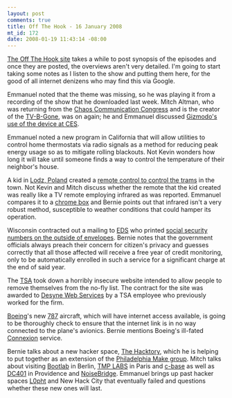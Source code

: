 ```yaml
--- 
layout: post
comments: true
title: Off The Hook - 16 January 2008
mt_id: 172
date: 2008-01-19 11:43:14 -08:00
---
```

[The Off The Hook site](http://www.2600.com/oth/) takes a while to post synopsis of the episodes and once they are posted, the overviews aren't very detailed.  I'm going to start taking some notes as I listen to the show and putting them here, for the good of all internet denizens who may find this via Google.

Emmanuel noted that the theme was missing, so he was playing it from a recording of the show that he downloaded last week.  Mitch Altman, who was returning from the [Chaos Communication Congress](http://www.ccc.de) and is the creator of the [TV-B-Gone](http://www.tvbgone.com), was on again; he and Emmanuel discussed [Gizmodo's use of the device at CES](http://gizmodo.com/343348/confessions-the-meanest-thing-gizmodo-did-at-ces).

Emmanuel noted a new program in California that will allow utilities to control home thermostats via radio signals as a method for reducing peak energy usage so as to mitigate rolling blackouts.  Not Kevin wonders how long it will take until someone finds a way to control the temperature of their neighbor's house.

A kid in [Lodz, Poland](http://en.wikipedia.org/wiki/%C5%81%C3%B3d%C5%BA) created a [remote control to control the trams](http://www.theregister.co.uk/2008/01/11/tram_hack/) in the town.  Not Kevin and Mitch discuss whether the remote that the kid created was really like a TV remote employing infrared as was reported.  Emmanuel compares it to a [chrome box](http://en.wikipedia.org/wiki/Mobile_Infrared_Transmitter) and Bernie points out that infrared isn't a very robust method, susceptible to weather conditions that could hamper its operation.

Wisconsin contracted out a mailing to [EDS](http://en.wikipedia.org/wiki/Electronic_Data_Systems) who printed [social security numbers on the outside of envelopes](http://consumerist.com/345585/social-security-numbers-visible-on-envelopes-mailed-by-wisconsin-again).  Bernie notes that the government officials always preach their concern for citizen's privacy and guesses correctly that all those affected will receive a free year of credit monitoring, only to be automatically enrolled in such a service for a significant charge at the end of said year.

The [TSA](http://en.wikipedia.org/wiki/Transportation_Security_Administration) took down a horribly insecure website intended to allow people to remove themselves from the no-fly list.  The contract for the site was awarded to [Desyne Web Services](http://desyne.com) by a TSA employee who previously worked for the firm.

[Boeing](http://en.wikipedia.org/wiki/Boeing)'s new [787](http://en.wikipedia.org/wiki/Boeing_787) aircraft, which will have internet access available, is going to be thoroughly check to ensure that the internet link is in no way connected to the plane's avionics.  Bernie mentions Boeing's ill-fated [Connexion](http://en.wikipedia.org/wiki/Connexion_by_Boeing) service.

Bernie talks about a new hacker space, [The Hacktory](http://www.thehacktory.org), which he is helping to put together as an extension of the [Philadelphia Make group](http://makephilly.org).  Mitch talks about visiting [Bootlab](http://bootlab.org) in Berlin, [TMP LABS](http://www.tmplabs.com) in Paris and [c-base](http://c-base.org) as well as [DC401](http://dc401.org) in Providence and [NoiseBridge](https://www.noisebridge.net).  Emmanuel brings up past hacker spaces [L0pht](http://en.wikipedia.org/wiki/L0pht) and New Hack City that eventually failed and questions whether these new ones will last.
